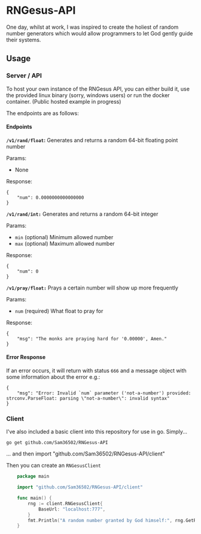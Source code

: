 # RNGesus-API

One day, whilst at work, I was inspired to create the
holiest of random number generators which would allow
programmers to let God gently guide their systems.

## Usage
### Server / API

To host your own instance of the RNGesus API, you can either
build it, use the provided linux binary (sorry, windows users)
or run the docker container. (Public hosted example in progress)

The endpoints are as follows:

#### Endpoints

**`/v1/rand/float`:**
Generates and returns a random 64-bit floating point number

Params:
 - None

Response:

    {
        "num": 0.0000000000000000
    }

**`/v1/rand/int:`**
Generates and returns a random 64-bit integer

Params:
 - `min` (optional) Minimum allowed number
 - `max` (optional) Maximum allowed number

Response:

    {
        "num": 0
    }

**`/v1/pray/float:`**
Prays a certain number will show up more frequently

Params:
 - `num` (required) What float to pray for

Response:

    {
        "msg": "The monks are praying hard for '0.00000', Amen."
    }

#### Error Response
If an error occurs, it will return with status `666` and a message
object with some information about the error e.g.:

    {
        "msg": "Error: Invalid `num` parameter ('not-a-number') provided: strconv.ParseFloat: parsing \"not-a-number\": invalid syntax"
    }

### Client
I've also included a basic client into this repository for use in go.
Simply...

    go get github.com/Sam36502/RNGesus-API

... and then import "github.com/Sam36502/RNGesus-API/client"

Then you can create an `RNGesusClient`

```go
    package main

    import "github.com/Sam36502/RNGesus-API/client"

    func main() {
        rng := client.RNGesusClient{
            BaseUrl: "localhost:777",
        }
        fmt.Println("A random number granted by God himself:", rng.GetRandomFloat())
    }
```